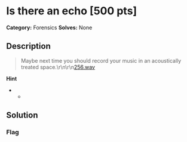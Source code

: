 # Is there an echo [500 pts]

**Category:** Forensics
**Solves:** None

## Description
>Maybe next time you should record your music in an acoustically treated space.\r\n\r\n[256.wav](https://csaw-downloads.s3.us-east-1.amazonaws.com/256.wav?X-Amz-Algorithm=AWS4-HMAC-SHA256&X-Amz-Credential=AKIAQ3EGP65LZRKGL2WM%2F20240906%2Fus-east-1%2Fs3%2Faws4_request&X-Amz-Date=20240906T001609Z&X-Amz-Expires=432000&X-Amz-SignedHeaders=host&X-Amz-Signature=6b39c0ee5af626d5f43306f74f8168509ec5b7b1309ecd7d5db4f8e1f742eba5)

**Hint**
* -

## Solution

### Flag

